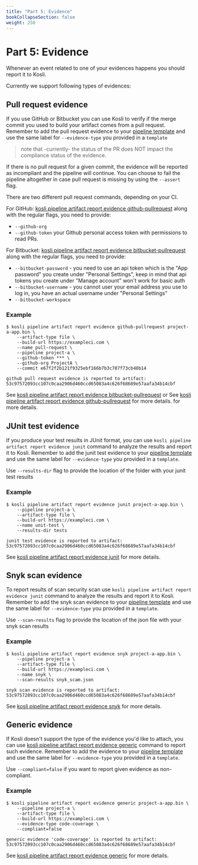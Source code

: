 ```yaml
---
title: "Part 5: Evidence"
bookCollapseSection: false
weight: 250
---
```

# Part 5: Evidence

Whenever an event related to one of your evidences happens you should report it to Kosli. 

Currently we support following types of evidences:

## Pull request evidence

If you use GitHub or Bitbucket you can use Kosli to verify if the merge commit you used to build your artifact comes from a pull request. Remember to add the pull request evidence to your [pipeline template](/kosli_overview/what_is_kosli/#template) and use the same label for `--evidence-type` you provided in a `template` 

> note that -currently- the status of the PR does NOT impact the compliance status of the evidence.

If there is no pull request for a given commit, the evidence will be reported as incompliant and the pipeline will continue. You can choose to fail the pipeline altogether in case pull request is missing by using the `--assert` flag.

There are two different pull request commands, depending on your CI.

For GitHub: [kosli pipeline artifact report evidence github-pullrequest](/client_reference/kosli_pipeline_artifact_report_evidence_github-pullrequest/) along with the regular flags, you need to provide:
* `--github-org`
* `--github-token` your	Github personal access token with permissions to read PRs.


For Bitbucket: [kosli pipeline artifact report evidence bitbucket-pullrequest](/client_reference/kosli_pipeline_artifact_report_evidence_bitbucket-pullrequest/) along with the regular flags, you need to provide:
*  `--bitbucket-password` - you need to use an api token which is the "App password" you create under "Personal Settings", keep in mind that api tokens you create under "Manage account" won't work for basic auth
* `--bitbucket-username` - you cannot user your email address you use to log in, you have an actual username under "Personal Settings" 
* `--bitbucket-workspace`

### Example
 
```
$ kosli pipeline artifact report evidence github-pullrequest project-a-app.bin \
	--artifact-type file \
	--build-url https://exampleci.com \
	--name pull-request \
	--pipeline project-a \
	--github-token *** \
	--github-org ProjectA \
	--commit e67f2f2b121f9325ebf166b7b3c707f73cb48b14 

github pull request evidence is reported to artifact: 53c97572093cc107c0caa2906d460ccd65083a4c626f68689e57aafa34b14cbf
```
See [kosli pipeline artifact report evidence bitbucket-pullrequest](/client_reference/kosli_pipeline_artifact_report_evidence_bitbucket-pullrequest/) or See [kosli pipeline artifact report evidence github-pullrequest](/client_reference/kosli_pipeline_artifact_report_evidence_github-pullrequest/) for more details. 
for more details. 

## JUnit test evidence

If you produce your test results in JUnit format, you can use `kosli pipeline artifact report evidence junit` command to analyze the results and report it to Kosli. Remember to add the junit test evidence to your [pipeline template](/kosli_overview/what_is_kosli/#template) and use the same label for `--evidence-type` you provided in a `template`.

Use `--results-dir` flag to provide the location of the folder with your junit test results

### Example
 
```
$ kosli pipeline artifact report evidence junit project-a-app.bin \
	--pipeline project-a \
	--artifact-type file \
	--build-url https://exampleci.com \
	--name unit-test \
	--results-dir tests

junit test evidence is reported to artifact: 53c97572093cc107c0caa2906d460ccd65083a4c626f68689e57aafa34b14cbf
```
See [kosli pipeline artifact report evidence junit](/client_reference/kosli_pipeline_artifact_report_evidence_junit/) for more details. 

## Snyk scan evidence

To report results of scan security scan use `kosli pipeline artifact report evidence junit` command to analyze the results and report it to Kosli. Remember to add the snyk scan evidence to your [pipeline template](/kosli_overview/what_is_kosli/#template) and use the same label for `--evidence-type` you provided in a `template`.

Use `--scan-results` flag to provide the location of the json file with your snyk scan results

### Example
 
```
$ kosli pipeline artifact report evidence snyk project-a-app.bin \
	--pipeline project-a \
	--artifact-type file \
	--build-url https://exampleci.com \
	--name snyk \
	--scan-results snyk_scam.json 

snyk scan evidence is reported to artifact: 53c97572093cc107c0caa2906d460ccd65083a4c626f68689e57aafa34b14cbf
```
See [kosli pipeline artifact report evidence snyk](/client_reference/kosli_pipeline_artifact_report_evidence_snyk/) for more details. 

## Generic evidence

If Kosli doesn't support the type of the evidence you'd like to attach, you can use [kosli pipeline artifact report evidence generic](/client_reference/kosli_pipeline_artifact_report_evidence_generic/) command to report such evidence. Remember to add the evidence to your [pipeline template](/kosli_overview/what_is_kosli/#template) and use the same label for `--evidence-type` you provided in a `template`.

Use `--compliant=false` if you want to report given evidence as non-compliant.
### Example
 
```
$ kosli pipeline artifact report evidence generic project-a-app.bin \
	--pipeline project-a \
	--artifact-type file \
	--build-url https://exampleci.com \
	--evidence-type code-coverage \
	--compliant=false

generic evidence 'code-coverage' is reported to artifact: 53c97572093cc107c0caa2906d460ccd65083a4c626f68689e57aafa34b14cbf
```
See [kosli pipeline artifact report evidence generic](/client_reference/kosli_pipeline_artifact_report_evidence_generic/) for more details. 